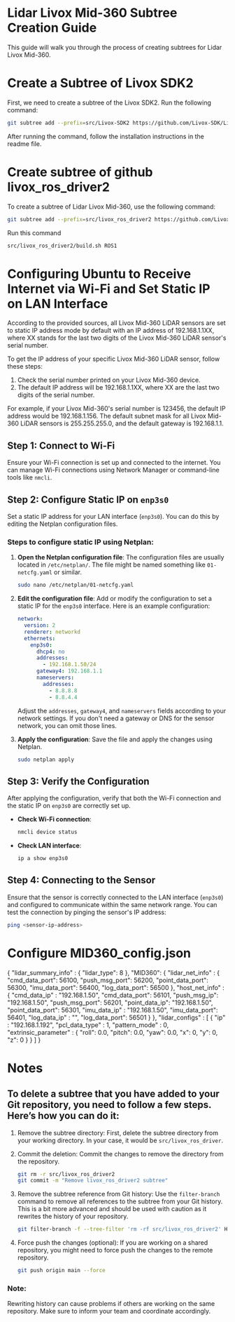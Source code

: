 
# Lidar Livox Mid-360 Subtree Creation Guide

This guide will walk you through the process of creating subtrees for Lidar Livox Mid-360.

# Create a Subtree of Livox SDK2

First, we need to create a subtree of the Livox SDK2. Run the following command:

```bash
git subtree add --prefix=src/Livox-SDK2 https://github.com/Livox-SDK/Livox-SDK2.git master --squash
```

After running the command, follow the installation instructions in the readme file.

# Create subtree of github livox_ros_driver2

To create a subtree of Lidar Livox Mid-360, use the following command:

```bash
git subtree add --prefix=src/livox_ros_driver2 https://github.com/Livox-SDK/livox_ros_driver2.git master --squash
```

Run this command
```bash
src/livox_ros_driver2/build.sh ROS1
```

# Configuring Ubuntu to Receive Internet via Wi-Fi and Set Static IP on LAN Interface

According to the provided sources, all Livox Mid-360 LiDAR sensors are set to static IP address mode by default with an IP address of 192.168.1.1XX, where XX stands for the last two digits of the Livox Mid-360 LiDAR sensor's serial number.

To get the IP address of your specific Livox Mid-360 LiDAR sensor, follow these steps:
1. Check the serial number printed on your Livox Mid-360 device.
2. The default IP address will be 192.168.1.1XX, where XX are the last two digits of the serial number.

For example, if your Livox Mid-360's serial number is 123456, the default IP address would be 192.168.1.156.
The default subnet mask for all Livox Mid-360 LiDAR sensors is 255.255.255.0, and the default gateway is 192.168.1.1.

## Step 1: Connect to Wi-Fi
Ensure your Wi-Fi connection is set up and connected to the internet. You can manage Wi-Fi connections using Network Manager or command-line tools like `nmcli`.

## Step 2: Configure Static IP on `enp3s0`
Set a static IP address for your LAN interface (`enp3s0`). You can do this by editing the Netplan configuration files.

### Steps to configure static IP using Netplan:

1. **Open the Netplan configuration file**:
   The configuration files are usually located in `/etc/netplan/`. The file might be named something like `01-netcfg.yaml` or similar.

   ```bash
   sudo nano /etc/netplan/01-netcfg.yaml
   ```

2. **Edit the configuration file**:
   Add or modify the configuration to set a static IP for the `enp3s0` interface. Here is an example configuration:

   ```yaml
   network:
     version: 2
     renderer: networkd
     ethernets:
       enp3s0:
         dhcp4: no
         addresses:
           - 192.168.1.50/24
         gateway4: 192.168.1.1
         nameservers:
           addresses:
             - 8.8.8.8
             - 8.8.4.4
   ```

   Adjust the `addresses`, `gateway4`, and `nameservers` fields according to your network settings. If you don't need a gateway or DNS for the sensor network, you can omit those lines.

3. **Apply the configuration**:
   Save the file and apply the changes using Netplan.

   ```bash
   sudo netplan apply
   ```

## Step 3: Verify the Configuration
After applying the configuration, verify that both the Wi-Fi connection and the static IP on `enp3s0` are correctly set up.

- **Check Wi-Fi connection**:

  ```bash
  nmcli device status
  ```

- **Check LAN interface**:

  ```bash
  ip a show enp3s0
  ```

## Step 4: Connecting to the Sensor
Ensure that the sensor is correctly connected to the LAN interface (`enp3s0`) and configured to communicate within the same network range. You can test the connection by pinging the sensor's IP address:

```bash
ping <sensor-ip-address>
```

# Configure MID360_config.json
{
  "lidar_summary_info" : {
    "lidar_type": 8
  },
  "MID360": {
    "lidar_net_info" : {
      "cmd_data_port": 56100,
      "push_msg_port": 56200,
      "point_data_port": 56300,
      "imu_data_port": 56400,
      "log_data_port": 56500
    },
    "host_net_info" : {
      "cmd_data_ip" : "192.168.1.50",
      "cmd_data_port": 56101,
      "push_msg_ip": "192.168.1.50",
      "push_msg_port": 56201,
      "point_data_ip": "192.168.1.50",
      "point_data_port": 56301,
      "imu_data_ip" : "192.168.1.50",
      "imu_data_port": 56401,
      "log_data_ip" : "",
      "log_data_port": 56501
    }
  },
  "lidar_configs" : [
    {
      "ip" : "192.168.1.192",
      "pcl_data_type" : 1,
      "pattern_mode" : 0,
      "extrinsic_parameter" : {
        "roll": 0.0,
        "pitch": 0.0,
        "yaw": 0.0,
        "x": 0,
        "y": 0,
        "z": 0
      }
    }
  ]
}

# Notes
## To delete a subtree that you have added to your Git repository, you need to follow a few steps. Here’s how you can do it:

1. Remove the subtree directory: First, delete the subtree directory from your working directory. In your case, it would be `src/livox_ros_driver`.

2. Commit the deletion: Commit the changes to remove the directory from the repository.
   ```bash
   git rm -r src/livox_ros_driver2
   git commit -m "Remove livox_ros_driver2 subtree"
   ```

3. Remove the subtree reference from Git history: Use the `filter-branch` command to remove all references to the subtree from your Git history. This is a bit more advanced and should be used with caution as it rewrites the history of your repository.
   ```bash
   git filter-branch -f --tree-filter 'rm -rf src/livox_ros_driver2' HEAD
   ```

4. Force push the changes (optional): If you are working on a shared repository, you might need to force push the changes to the remote repository.
   ```bash
   git push origin main --force
   ```

### Note:
Rewriting history can cause problems if others are working on the same repository. Make sure to inform your team and coordinate accordingly.

